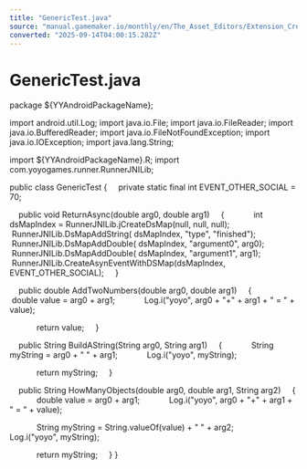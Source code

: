 ```yaml
---
title: "GenericTest.java"
source: "manual.gamemaker.io/monthly/en/The_Asset_Editors/Extension_Creation/Source_Files/GenericTest.htm"
converted: "2025-09-14T04:00:15.282Z"
---
```


# GenericTest.java

package ${YYAndroidPackageName};

import android.util.Log;
import java.io.File;
import java.io.FileReader;
import java.io.BufferedReader;
import java.io.FileNotFoundException;
import java.io.IOException;
import java.lang.String;

import ${YYAndroidPackageName}.R;
import com.yoyogames.runner.RunnerJNILib;

public class GenericTest
{
    private static final int EVENT\_OTHER\_SOCIAL = 70;

    public void ReturnAsync(double arg0, double arg1)
    {
            int dsMapIndex = RunnerJNILib.jCreateDsMap(null, null, null);
            RunnerJNILib.DsMapAddString( dsMapIndex, "type", "finished");
            RunnerJNILib.DsMapAddDouble( dsMapIndex, "argument0", arg0);
            RunnerJNILib.DsMapAddDouble( dsMapIndex, "argument1", arg1);
            RunnerJNILib.CreateAsynEventWithDSMap(dsMapIndex, EVENT\_OTHER\_SOCIAL);
    }

    public double AddTwoNumbers(double arg0, double arg1)
    {
            double value = arg0 + arg1;
            Log.i("yoyo", arg0 + "+" + arg1 + " = " + value);

            return value;
    }

    public String BuildAString(String arg0, String arg1)
    {
            String myString = arg0 + " " + arg1;
            Log.i("yoyo", myString);

            return myString;
    }

    public String HowManyObjects(double arg0, double arg1, String arg2)
    {
            double value = arg0 + arg1;
            Log.i("yoyo", arg0 + "+" + arg1 + " = " + value);

            String myString = String.valueOf(value) + " " + arg2;
            Log.i("yoyo", myString);

            return myString;
    }
}
